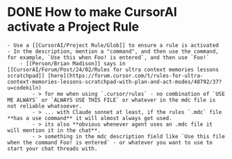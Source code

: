 # DONE How to make CursorAI activate a Project Rule
	- Use a [[CursorAI/Project Rule/Glob]] to ensure a rule is activated
	- In the description, mention a "command", and then use the command, for example, `Use this when Foo! is entered`, and then use `Foo!`
		- [[Person/Brian Madison]] says in [[CursorAI/Forum/Post/24/02/Rules for ultra context memories lessons scratchpad]] [here](https://forum.cursor.com/t/rules-for-ultra-context-memories-lessons-scratchpad-with-plan-and-act-modes/48792/37?u=codekiln)
			- > for me when using `.cursor/rules` - no combination of `USE ME ALWAYS` or `ALWAYS USE THIS FILE` or whatever in the mdc file is not reliable whatsoever.
			- > ... with Claude sonnet at least, if the rules `.mdc` file **has a use command** it will almost always get used.
			- > its also **obvious whenever agent uses an .mdc file it will mention it in the chat**.
			- > something in the mdc description field like `Use this file when the command Foo! is entered` - or whatever you want to use to start your chat threads with.